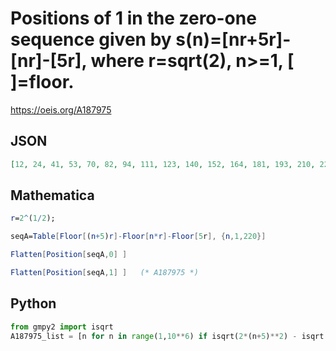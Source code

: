 # Positions of 1 in the zero\-one sequence given by s\(n\)\=\[nr\+5r\]\-\[nr\]\-\[5r\], where r\=sqrt\(2\), n\>\=1, \[ \]\=floor\.
https://oeis.org/A187975
## JSON
```JSON
[12, 24, 41, 53, 70, 82, 94, 111, 123, 140, 152, 164, 181, 193, 210, 222, 239, 251, 263, 280, 292, 309, 321, 333, 350, 362, 379, 391, 408, 420, 432, 449, 461, 478, 490, 502, 519, 531, 548, 560, 572, 589, 601, 618, 630, 647, 659, 671, 688, 700, 717, 729, 741, 758, 770, 787, 799, 816, 828, 840, 857, 869, 886, 898, 910, 927, 939, 956]
```
## Mathematica
```Mathematica
r=2^(1/2);
```
```Mathematica
seqA=Table[Floor[(n+5)r]-Floor[n*r]-Floor[5r], {n,1,220}]
```
```Mathematica
Flatten[Position[seqA,0] ]
```
```Mathematica
Flatten[Position[seqA,1] ]   (* A187975 *)
```
## Python
```Python
from gmpy2 import isqrt
A187975_list = [n for n in range(1,10**6) if isqrt(2*(n+5)**2) - isqrt(2*n**2) == 8] # _Chai Wah Wu_, Oct 08 2016
```
